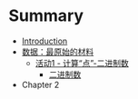 # Summary

* [Introduction](/0Introduction/Introduction.md)
* [数据：最原始的材料](/1Data/1Data.md)
  * [活动1 - 计算“点”-二进制数](/1Data/2Activity1Binary.md)
    * [二进制数](/1Data/3BinaryNumbers.md)
* Chapter 2

